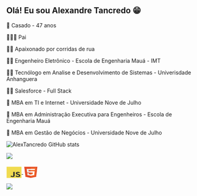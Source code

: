 ## Olá! Eu sou Alexandre Tancredo 😁

  💒 Casado - 47 anos
  
  👨‍👩‍👦 Pai
  
  🏃‍♂️ Apaixonado por corridas de rua 
 
  👨‍💻 Engenheiro Eletrônico - Escola de Engenharia Mauá - IMT
  
  👨‍🎓 Tecnólogo em Analise e Desenvolvimento de Sistemas - Univerisdade Anhanguera 
  
  👨‍🎓 Salesforce - Full Stack 
  
  🥇 MBA em TI e Internet - Universidade Nove de Julho
  
  🥇 MBA em Administração Executiva para Engenheiros - Escola de Engenharia Mauá 
  
  🥇 MBA em Gestão de Negócios - Universidade Nove de Julho
  
   ![AlexTancredo GitHub stats](https://github-readme-stats.vercel.app/api?username=Alextancredo&show_icons=true&theme=light)
   <div>
   <a href="https://github.com/Aletancredo">
   <img height="120em" src="https://github-readme-stats.vercel.app/api/top-langs/?username=Alextancredo&layout=compact&langs_count=16&theme=light"/>
  </div>
  
  <div style="display: inline_block"><br>
    <img align="center" alt=Alex-Js" height="30" width="40" src="https://github.com/devicons/devicon/blob/master/icons/javascript/javascript-original.svg">
    <img align="center" alt=Alex-Js" height="30" width="40" src="https://github.com/devicons/devicon/blob/master/icons/html5/html5-original.svg">
  </div>  
  <p>
  <div>
    <a href="mailto:alexandre.tancredo@hotmail.com"><img src=https://img.shields.io/badge/Microsoft_Outlook-0078D4?style=for-the-badge&logo=microsoft-outlook&logoColor=white target="_blank"></a> 
  </div>    
  
 
  


  
  


